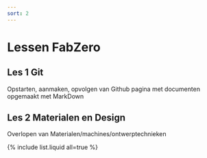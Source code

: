 ```yaml
---
sort: 2
---
```


# Lessen FabZero

## Les 1 Git

Opstarten, aanmaken, opvolgen van Github pagina met documenten opgemaakt met MarkDown

## Les 2 Materialen en Design

Overlopen van Materialen/machines/ontwerptechnieken



{% include list.liquid all=true %}
